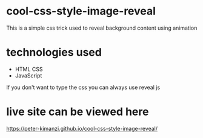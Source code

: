 # cool-css-style-image-reveal

This is a  simple css trick used to reveal background content using animation

# technologies used
* HTML CSS
* JavaScript

If you don't want to type the css you can always use reveal js

# live site can be viewed here
https://peter-kimanzi.github.io/cool-css-style-image-reveal/
